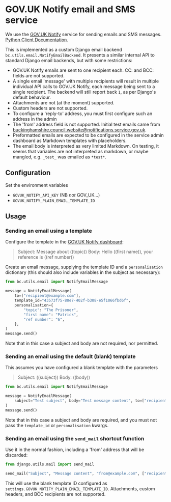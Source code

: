 # GOV.UK Notify email and SMS service

We use the [GOV.UK Notify](https://www.notifications.service.gov.uk/) service for sending emails and SMS messages. [Python Client Documentation](https://docs.notifications.service.gov.uk/python.html).

This is implemented as a custom Django email backend `bc.utils.email.NotifyEmailBackend`. It presents a similar internal API to standard Django email backends, but with some restrictions:

- GOV.UK Notify emails are sent to one recipient each. CC: and BCC: fields are not supported.
- A single email 'message' with multiple recipients will result in multiple individual API calls to GOV.UK Notify, each message being sent to a single recipient. The backend will still report back `1`, as per Django's default behaviour.
- Attachments are not (at the moment) supported.
- Custom headers are not supported.
- To configure a 'reply-to' address, you must first configure such an address in the admin
- The 'from' address field is not supported. Initial test emails came from buckinghamshire.council.website@notifications.service.gov.uk.
- Preformatted emails are expected to be configured in the service admin dashboard as Markdown templates with placeholders.
- The email body is interpreted as very limited Markdown. On testing, it seems that variables are not interpreted as markdown, or maybe mangled, e.g. `_test_` was emailed as `*test*`.

## Configuration

Set the environment variables

- `GOVUK_NOTIFY_API_KEY` (NB _not_ GOV_UK…)
- `GOVUK_NOTIFY_PLAIN_EMAIL_TEMPLATE_ID`

## Usage

### Sending an email using a template

Configure the template in the [GOV.UK Notify dashboard](https://www.notifications.service.gov.uk/services/8a6608df-6193-47a0-b43a-bd9bb9fb91fe/templates):

> Subject: Message about ((topic))
> Body: Hello ((first name)), your reference is ((ref number))

Create an email message, supplying the template ID and a `personalisation` dictionary (this should also include variables in the subject as necessary):

```python
from bc.utils.email import NotifyEmailMessage

message = NotifyEmailMessage(
    to=["recipient@example.com"],
    template_id="43573f75-80e7-402f-b308-e5f1066fbd6f",
    personalisation={
        "topic": "The Prisoner",
        "first name": "Patrick",
        "ref number": "6",
    },
)
message.send()
```

Note that in this case a subject and body are not required, nor permitted.

### Sending an email using the default (blank) template

This assumes you have configured a blank template with the parameters

> Subject: ((subject))
> Body: ((body))

```python
from bc.utils.email import NotifyEmailMessage

message = NotifyEmailMessage(
    subject="Test subject", body="Test message content", to=["recipient@example.com"]
)
message.send()
```

Note that in this case a subject and body are required, and you must not pass the `template_id` or `personalisation` kwargs.

### Sending an email using the `send_mail` shortcut function

Use it in the normal fashion, including a 'from' address that will be discarded:

```python
from django.utils.mail import send_mail

send_mail("Subject", "Message content", "from@example.com", ["recipient@example.com"])
```

This will use the blank template ID configured as `settings.GOVUK_NOTIFY_PLAIN_EMAIL_TEMPLATE_ID`. Attachments, custom headers, and BCC recipients are not supported.
